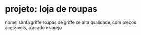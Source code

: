 # projeto: loja de roupas 
nome: santa griffe
roupas de griffe de alta qualidade, com preços acessiveis, atacado e varejo 

 
